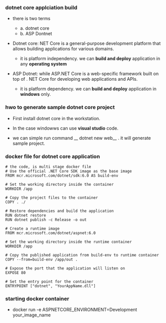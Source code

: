 ### dotnet core applciation build

* there is two terms
  * a. dotnet core
  * b. ASP Dontnet

* Dotnet core:  NET Core is a general-purpose development platform that allows building applications for various domains.
  * it is platform independency. we can __build and deploy__ application in any __operating system__

* ASP Dotnet: while ASP.NET Core is a web-specific framework built on top of . NET Core for developing web applications and APIs.
  * it is platform dependency. we can __build and deploy__ application in __windows__ only.


### hwo to generate sample dotnet core project

*  First install dotnet core in the workstation.
*  In the case windowws can use __visual studio__ code.

* we can simple run command __ dotnet new web__ . it will generate sample project.

### docker file for dotnet core application

```
# the code, is multi stage docker file
# Use the official .NET Core SDK image as the base image
FROM mcr.microsoft.com/dotnet/sdk:6.0 AS build-env

# Set the working directory inside the container
WORKDIR /app

# Copy the project files to the container
COPY . ./

# Restore dependencies and build the application
RUN dotnet restore
RUN dotnet publish -c Release -o out

# Create a runtime image
FROM mcr.microsoft.com/dotnet/aspnet:6.0

# Set the working directory inside the runtime container
WORKDIR /app

# Copy the published application from build-env to runtime container
COPY --from=build-env /app/out .

# Expose the port that the application will listen on
EXPOSE 80

# Set the entry point for the container
ENTRYPOINT ["dotnet", "YourAppName.dll"]
```

### starting docker container

* docker run -e ASPNETCORE_ENVIRONMENT=Development your_image_name
